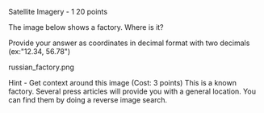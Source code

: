 Satellite Imagery - 1
20 points

The image below shows a factory. Where is it?

Provide your answer as coordinates in decimal format with two decimals (ex:"12.34, 56.78")

russian_factory.png

Hint - Get context around this image (Cost: 3 points)
This is a known factory. Several press articles will provide you with a general location. You can find them by doing a reverse image search.
